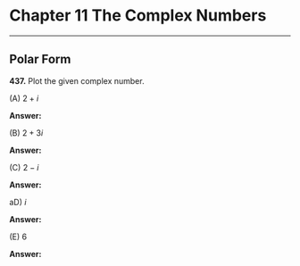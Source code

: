 # Chapter 11 The Complex Numbers

---

## Polar Form

**437.** Plot the given complex number.

(A) $2 + i$

**Answer:**

(B) $2 + 3i$

**Answer:**

\(C\) $2 - i$

**Answer:**

aD) $i$

**Answer:**

(E) $6$

**Answer:**
